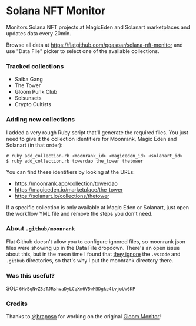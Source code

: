 # Solana NFT Monitor

Monitors Solana NFT projects at MagicEden and Solanart marketplaces and updates data every 20min.

Browse all data at https://flatgithub.com/pgaspar/solana-nft-monitor and use "Data File" picker to select one of the available collections.

### Tracked collections

* Saiba Gang
* The Tower
* Gloom Punk Club
* Solsunsets
* Crypto Cultists

### Adding new collections

I added a very rough Ruby script that'll generate the required files. You just need to give it the collection identifiers for Moonrank, Magic Eden and Solanart (in that order):

```shell
# ruby add_collection.rb <moonrank_id> <magiceden_id> <solanart_id>
$ ruby add_collection.rb towerdao the_tower thetower
```

You can find these identifiers by looking at the URLs:

* https://moonrank.app/collection/towerdao
* https://magiceden.io/marketplace/the_tower
* https://solanart.io/collections/thetower

If a specific collection is only available at Magic Eden or Solanart, just open the workflow YML file and remove the steps you don't need.

### About `.github/moonrank`

Flat Github doesn't allow you to configure ignored files, so moonrank json files were showing up in the Data File dropdown. There's an open issue about this, but in the mean time I found that [they ignore](https://github.com/githubocto/flat-viewer/blob/main/src/api/index.ts#L49) the `.vscode` and `.github` directories, so that's why I put the moonrank directory there.

### Was this useful?

SOL: `6HvBqNvZ8zTJRshvaDyLCqXm6V5wM5Dgke4tvjoUw6KP`

### Credits

Thanks to [@braposo](https://github.com/braposo) for working on the original [Gloom Monitor](https://github.com/braposo/gloom-monitor)!

